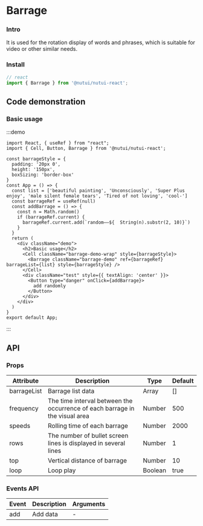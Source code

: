 # Barrage 

### Intro

It is used for the rotation display of words and phrases, which is suitable for video or other similar needs.

### Install

``` ts
// react
import { Barrage } from '@nutui/nutui-react';

```

## Code demonstration

### Basic usage

:::demo
```tsx
import React, { useRef } from "react";
import { Cell, Button, Barrage } from '@nutui/nutui-react';

const barrageStyle = {
  padding: '20px 0',
  height: '150px',
  boxSizing: 'border-box'
}
const App = () => {
  const list = ['beautiful painting', 'Unconsciously', 'Super Plus enjoy', 'male silent female tears', 'Tired of not loving', 'cool-']
  const barrageRef = useRef(null)
  const addBarrage = () => {
    const n = Math.random()
    if (barrageRef.current) {
      barrageRef.current.add(`random——${  String(n).substr(2, 10)}`)
    }
  }
  return (
    <div className="demo">
      <h2>Basic usage</h2>
      <Cell className="barrage-demo-wrap" style={barrageStyle}>
        <Barrage className="barrage-demo" ref={barrageRef} barrageList={list} style={barrageStyle} />
      </Cell>
      <div className="test" style={{ textAlign: 'center' }}>
        <Button type="danger" onClick={addBarrage}>
          add randomly
        </Button>
      </div>
    </div>
  )
}
export default App;
```
:::


## API

### Props

| Attribute         | Description                             | Type   | Default           |
|--------------|----------------------------------|--------|------------------|
| barrageList         | Barrage list data               | Array | []              |
| frequency        | The time interval between the occurrence of each barrage in the visual area                         | Number | 500               |
| speeds         | Rolling time of each barrage | Number |  2000               |
| rows  | The number of bullet screen lines is displayed in several lines     | Number | 1 |
| top  | Vertical distance of barrage    | Number | 10 |
| loop  | Loop play     | Boolean | true |

### Events API

| Event | Description           | Arguments     |
|--------|----------------|--------------|
| add  | Add data | - |